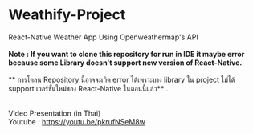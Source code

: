 # Weathify-Project
React-Native Weather App Using Openweathermap's API<br/><br/>
**Note : If you want to clone this repository for run in IDE it maybe error because some Library doesn't support new version of React-Native.**<br/><br/>
** การโคลน Repository นี้อาจจะเกิด error ได้เพราะบาง library ใน project ไม่ได้ support เวอร์ชั่นใหม่ของ React-Native ในตอนนี้แล้ว** .<br/><br/>


Video Presentation (in Thai)<br/>
Youtube : https://youtu.be/pkrufNSeM8w

